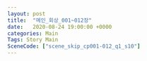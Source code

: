 ```yaml
---
layout: post
title:  "메인_회상_001~012장"
date:   2020-08-24 19:00:00 +0000
categories: Main
Tags: Story Main
SceneCode: ["scene_skip_cp001-012_q1_s10"]
---
```

